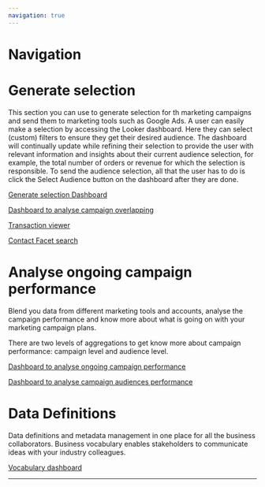 ```yaml
---
navigation: true
---
```


# Navigation

# Generate selection

This section you can use to generate selection for th marketing campaigns and send them to marketing tools such as Google Ads.
A user can easily make a selection by accessing the Looker dashboard. Here they can select (custom) filters to ensure they get their desired audience. The dashboard will continually update while refining their selection to provide the user with relevant information and insights about their current audience selection, for example, the total number of orders or revenue for which the selection is responsible. To send the audience selection, all that the user has to do is click the Select Audience button on the dashboard after they are done.


[Generate selection Dashboard](https://crystalloids.eu.looker.com/dashboards/56)

[Dashboard to analyse campaign overlapping]()

[Transaction viewer]()

[Contact Facet search]()

# Analyse ongoing campaign performance

Blend you data from different marketing tools and accounts, analyse the campaign performance and know more about what is going on with your marketing campaign plans.

There are two levels of aggregations to get know more about campaign performance: campaign level and audience level.


[Dashboard to analyse ongoing campaign performance](https://crystalloids.eu.looker.com/dashboards/64)

[Dashboard to analyse campaign audiences performance]()

# Data Definitions

Data definitions and metadata management in one place for all the business collaborators. Business vocabulary enables stakeholders to communicate ideas with your industry colleagues.

[Vocabulary dashboard](https://crystalloids.eu.looker.com/dashboards/58)

---

